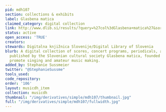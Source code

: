 ```yaml
---
pid: mdh107
section: collections & exhibits
label: Glasbena matica
claimed_category: digital collection
link: http://www.dlib.si/results/?query=%27col%3dGlasbena+matica%27&sortDir=ASC&sort=date&desc=URN%3aNBN%3aSI%3acol-SWS2EJOS&pageSize=25
status: active
open_access: 'TRUE'
creators:
stewards: Digitalna knjižnica Slovenije/Digital Library of Slovenia
blurb: A digital collection of scores, concert programs, periodicals, and other materials
  published by the Slovenian cultural society Glasbena matica, founded in 1872 to
  promote singing and amateur music making.
added_by: Stephanie Sussmeier
twitter: "@StephanieSussme"
tools_used:
code_repository:
order: '106'
layout: musicdh_item
collection: musicdh
thumbnail: "/img/derivatives/simple/mdh107/thumbnail.jpg"
full: "/img/derivatives/simple/mdh107/fullwidth.jpg"
---
```

